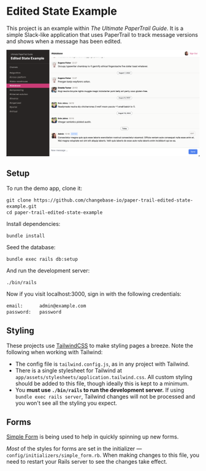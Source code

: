 # Edited State Example

This project is an example within _The Ultimate PaperTrail Guide_. It is a simple Slack-like application that uses PaperTrail to track message versions and shows when a message has been edited.

![PaperTrail Edited State Example Screenshot](./docs/screenshot.png)

## Setup

To run the demo app, clone it:

    git clone https://github.com/changebase-io/paper-trail-edited-state-example.git
    cd paper-trail-edited-state-example

Install dependencies:

    bundle install

Seed the database:

    bundle exec rails db:setup

And run the development server:

    ./bin/rails

Now if you visit localhost:3000, sign in with the following credentials:

    email:      admin@example.com
    password:   password

## Styling

These projects use [TailwindCSS](https://tailwindcss.com/) to make styling pages a breeze. Note the following when working with Tailwind:

- The config file is `tailwind.config.js`, as in any project with Tailwind.
- There is a single stylesheet for Tailwind at `app/assets/stylesheets/application.tailwind.css`. All custom styling should be added to this file, though ideally this is kept to a minimum.
- You **must use `./bin/rails` to run the development server.** If using `bundle exec rails server`, Tailwind changes will not be processed and you won't see all the styling you expect.

## Forms

[Simple Form](https://github.com/heartcombo/simple_form) is being used to help in quickly spinning up new forms.

_Most_ of the styles for forms are set in the initializer — `config/initializers/simple_form.rb`. When making changes to this file, you need to restart your Rails server to see the changes take effect.
